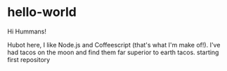 # hello-world
Hi Hummans!

Hubot here, I like Node.js and Coffeescript (that's what I'm make of!).
I've had tacos on the moon and find them far superior to earth tacos.
starting first repository
